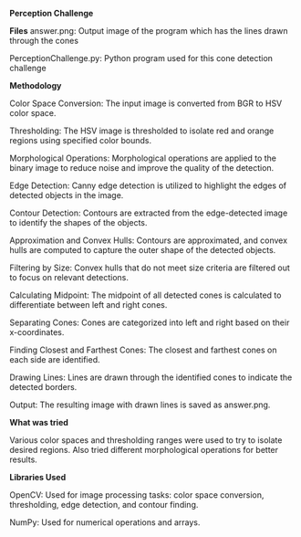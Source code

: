 **Perception Challenge**

**Files**
answer.png: Output image of the program which has the lines drawn through the cones 

PerceptionChallenge.py: Python program used for this cone detection challenge

**Methodology**

Color Space Conversion: The input image is converted from BGR to HSV color space.

Thresholding: The HSV image is thresholded to isolate red and orange regions using specified color bounds.

Morphological Operations: Morphological operations are applied to the binary image to reduce noise and improve the quality of the detection.

Edge Detection: Canny edge detection is utilized to highlight the edges of detected objects in the image.

Contour Detection: Contours are extracted from the edge-detected image to identify the shapes of the objects.

Approximation and Convex Hulls: Contours are approximated, and convex hulls are computed to capture the outer shape of the detected objects.

Filtering by Size: Convex hulls that do not meet size criteria are filtered out to focus on relevant detections.

Calculating Midpoint: The midpoint of all detected cones is calculated to differentiate between left and right cones.

Separating Cones: Cones are categorized into left and right based on their x-coordinates.

Finding Closest and Farthest Cones: The closest and farthest cones on each side are identified.

Drawing Lines: Lines are drawn through the identified cones to indicate the detected borders.

Output: The resulting image with drawn lines is saved as answer.png.

**What was tried**

Various color spaces and thresholding ranges were used to try to isolate desired regions.
Also tried different morphological operations for better results.

**Libraries Used**

OpenCV: Used for image processing tasks: color space conversion, thresholding, edge detection, and contour finding.

NumPy: Used for numerical operations and arrays.